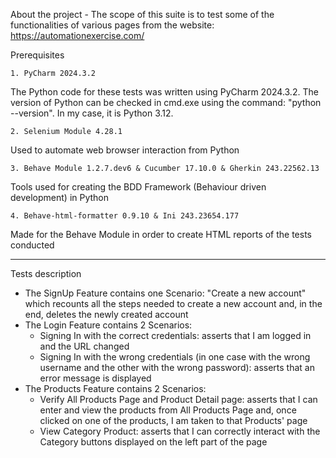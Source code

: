 About the project - The scope of this suite is to test some of the functionalities of various pages from the website: https://automationexercise.com/

Prerequisites

    1. PyCharm 2024.3.2

The Python code for these tests was written using PyCharm 2024.3.2. The version of Python can be checked in cmd.exe using the command: "python --version". In my case, it is Python 3.12.

    2. Selenium Module 4.28.1

Used to automate web browser interaction from Python

    3. Behave Module 1.2.7.dev6 & Cucumber 17.10.0 & Gherkin 243.22562.13 

Tools used for creating the BDD Framework (Behaviour driven development) in Python

    4. Behave-html-formatter 0.9.10 & Ini 243.23654.177

Made for the Behave Module in order to create HTML reports of the tests conducted

-------------------------------------------------------------------------------------------------------------------------------------------------------------------------------------------------------------

Tests description

- The SignUp Feature contains one Scenario: "Create a new account" which recounts all the steps needed to create a new account and, in the end, deletes the newly created account
- The Login Feature contains 2 Scenarios:
    - Signing In with the correct credentials: asserts that I am logged in and the URL changed
    - Signing In with the wrong credentials (in one case with the wrong username and the other with the wrong password): asserts that an error message is displayed
- The Products Feature contains 2 Scenarios:
    - Verify All Products Page and Product Detail page: asserts that I can enter and view the products from All Products Page and, once clicked on one of the products, I am taken to that Products' page   
    - View Category Product: asserts that I can correctly interact with the Category buttons displayed on the left part of the page
